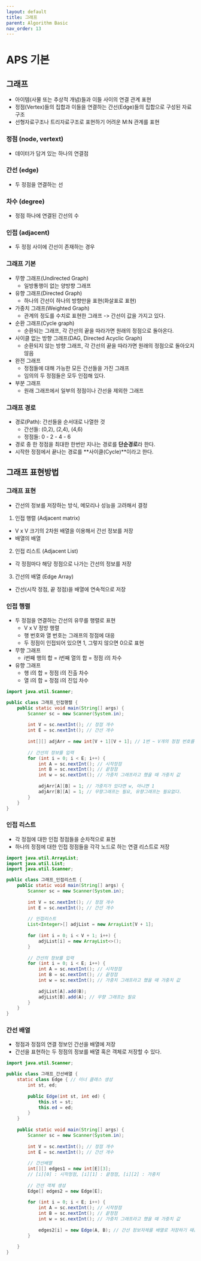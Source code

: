 ```yaml
---
layout: default
title: 그래프
parent: Algorithm Basic
nav_order: 13
---
```


# APS 기본

## 그래프
- 아이템(사물 또는 추상적 개념)들과 이들 사이의 연결 관계 표현
- 정점(Vertex)들의 집합과 이들을 연결하는 간선(Edge)들의 집합으로 구성된 자료구조
- 선형자료구조나 트리자료구조로 표현하기 어려운 M:N 관계를 표현

### 정점 (node, vertext)
- 데이터가 담겨 있는 하나의 연결점

### 간선 (edge)
- 두 정점을 연결하는 선

### 차수 (degree)
- 정점 하나에 연결된 간선의 수

### 인접 (adjacent)
- 두 정점 사이에 간선이 존재하는 경우

### 그래프 기본
- 무향 그래프(Undirected Graph)
  - 일방통행이 없는 양방향 그래프
- 유향 그래프(Directed Graph)
  - 하나의 간선이 하나의 방향만을 표현(화살표로 표현)
- 가중치 그래프(Weighted Graph)
  - 관계의 정도를 수치로 표현한 그래프 -> 간선이 값을 가지고 있다.
- 순환 그래프(Cycle graph)
  - 순환되는 그래프, 각 간선의 끝을 따라가면 원래의 정점으로 돌아온다.
- 사이클 없는 방향 그래프(DAG, Directed Acyclic Graph)
  - 순환되지 않는 방향 그래프, 각 간선의 끝을 따라가면 원래의 정점으로 돌아오지 않음
- 완전 그래프
  - 정점들에 대해 가능한 모든 간선들을 가진 그래프
  - 임의의 두 정점들은 모두 인접해 있다.
- 부분 그래프
  - 원래 그래프에서 일부의 정점이나 간선을 제외한 그래프

### 그래프 경로
- 경로(Path): 간선들을 순서대로 나열한 것
  - 간선들: (0,2), (2,4), (4,6)
  - 정점들: 0 - 2 - 4 - 6
- 경로 중 한 정점을 최대한 한번만 지나는 경로를 **단순경로**라 한다.
- 시작한 정점에서 끝나는 경로를 **사이클(Cycle)**이라고 한다.

## 그래프 표현방법

### 그래프 표현
- 간선의 정보를 저장하는 방식, 메모리나 성능을 고려해서 결정
1. 인접 행렬 (Adjacent matrix)
  - V x V 크기의 2차원 배열을 이용해서 간선 정보를 저장
  - 배열의 배열
2. 인접 리스트 (Adjacent List)
  - 각 정점마다 해당 정점으로 나가는 간선의 정보를 저장
3. 간선의 배열 (Edge Array)
  - 간선(시작 정점, 끝 정점)을 배열에 연속적으로 저장

### 인접 행렬
- 두 정점을 연결하는 간선의 유무를 행렬로 표현
  - V x V 정방 행렬
  - 행 번호와 열 번호는 그래프의 정점에 대응
  - 두 정점이 인접되어 있으면 1, 그렇지 않으면 0으로 표현
- 무향 그래프
  - i번째 행의 합 = i번째 열의 합 = 정점 i의 차수
- 유향 그래프
  - 행 i의 합 = 정점 i의 진출 차수
  - 열 i의 합 = 정점 i의 진입 차수

```java
import java.util.Scanner;

public class 그래프_인접행렬 {
	public static void main(String[] args) {
		Scanner sc = new Scanner(System.in);
		
		int V = sc.nextInt(); // 정점 개수
		int E = sc.nextInt(); // 간선 개수
		
		int[][] adjArr = new int[V + 1][V + 1]; // 1번 ~ V개의 정점 번호를 이용한다.
		
		// 간선의 정보를 입력
		for (int i = 0; i < E; i++) {
			int A = sc.nextInt(); // 시작정점
			int B = sc.nextInt(); // 끝정점
			int w = sc.nextInt(); // 가중치 그래프라고 했을 때 가중치 값
			
			adjArr[A][B] = 1; // 가중치가 있다면 w, 아니면 1
			adjArr[B][A] = 1; // 무향그래프는 필요, 유향그래프는 필요없다.
		}	
	}
}
```

### 인접 리스트
- 각 정점에 대한 인접 정점들을 순차적으로 표현
- 하나의 정점에 대한 인접 정점들을 각각 노드로 하는 연결 리스트로 저장

```java
import java.util.ArrayList;
import java.util.List;
import java.util.Scanner;

public class 그래프_인접리스트 {
	public static void main(String[] args) {
		Scanner sc = new Scanner(System.in);
		
		int V = sc.nextInt(); // 정점 개수
		int E = sc.nextInt(); // 간선 개수
		
		// 인접리스트
		List<Integer>[] adjList = new ArrayList[V + 1];
		
		for (int i = 0; i < V + 1; i++) {
			adjList[i] = new ArrayList<>();
		}
		
		// 간선의 정보를 입력
		for (int i = 0; i < E; i++) {
			int A = sc.nextInt(); // 시작정점
			int B = sc.nextInt(); // 끝정점
			int w = sc.nextInt(); // 가중치 그래프라고 했을 때 가중치 값
			
			adjList[A].add(B);
			adjList[B].add(A); // 무향 그래프는 필요
		}	
	}
}
```

### 간선 배열
- 정점과 정점의 연결 정보인 간선을 배열에 저장
- 간선을 표현하는 두 정점의 정보를 배열 혹은 객체로 저장할 수 있다.

```java
import java.util.Scanner;

public class 그래프_간선배열 {
	static class Edge { // 이너 클래스 생성
		int st, ed;
		
		public Edge(int st, int ed) {
			this.st = st;
			this.ed = ed;
		}
	}
	
	public static void main(String[] args) {
		Scanner sc = new Scanner(System.in);
		
		int V = sc.nextInt(); // 정점 개수
		int E = sc.nextInt(); // 간선 개수
		
		// 간선배열
		int[][] edges1 = new int[E][3]; 
		// [i][0] : 시작정점, [i][1] : 끝정점, [i][2] : 가중치 
		
		// 간선 객체 생성
		Edge[] edges2 = new Edge[E];
		
		for (int i = 0; i < E; i++) {
			int A = sc.nextInt(); // 시작정점
			int B = sc.nextInt(); // 끝정점
			int w = sc.nextInt(); // 가중치 그래프라고 했을 때 가중치 값
			
			edges2[i] = new Edge(A, B); // 간선 정보자체를 배열로 저장하기 때문에 유향, 무향 상관없다.
		}
		
	}
}
```